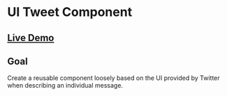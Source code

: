 # UI Tweet Component

## [Live Demo](https://codepen.io/borntofrappe/full/gOOvbQp)

## Goal

Create a reusable component loosely based on the UI provided by Twitter when describing an individual message.
